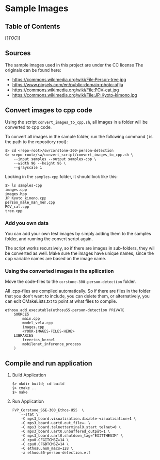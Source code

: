 # Sample Images

## Table of Contents

[[_TOC_]]

## Sources

The sample images used in this project are under the CC license
The originals can be found here:
* https://commons.wikimedia.org/wiki/File:Person-tree.jpg
* https://www.piqsels.com/en/public-domain-photo-ofjja
* https://commons.wikimedia.org/wiki/File:POV-cat.jpg
* https://commons.wikimedia.org/wiki/File:JP-Kyoto-kimono.jpg

## Convert images to cpp code

Using the script `convert_images_to_cpp.sh`, all images in a folder will be converted to cpp code.

To convert all images in the sample folder, run the following command ( <repo-root> is the path to the repository root):

```
$> cd <repo-root>/sw/corstone-300-person-detection
$> <repo-root>/sw/convert_script/convert_images_to_cpp.sh \
    --input samples --output samples-cpp \
    --width 96 --height 96 \
    --grayscale 1
```

Looking in the `samples-cpp` folder, it should look like this:

```
$> ls samples-cpp
images.cpp
images.hpp
JP_Kyoto_kimono.cpp
person_male_man_men.cpp
POV_cat.cpp
tree.cpp
```

### Add you own data

You can add your own test images by simply adding  them to the samples folder, and running the convert script again.

The script works recursively, so if there are images in sub-folders, they will be converted as well. Make sure the images have unique names, since the cpp variable names are based on the image name.

### Using the converted images in the apllication

Move the code-files to the `corstone-300-person-detection` folder. 

All .cpp-files are compiled automatically. So if there are files in the folder that you don't want to include, you can delete them, or alternatively, you can edit CMakeLists.txt to point at what files to compile.

```
ethosu_add_executable(ethosu55-person-detection PRIVATE
    SOURCES 
        main.cpp
        model_vela.cpp
        images.cpp
        <YOUR-IMAGES-FILES-HERE>
    LIBRARIES 
        freertos_kernel
        mobilenet_inference_process
    )
```


## Compile and run application

1. Build Application
    ```
    $> mkdir build; cd build
    $> cmake ..
    $> make
    ```

1. Run Application
    ```
    FVP_Corstone_SSE-300_Ethos-U55  \
        --stat \
        -C mps3_board.visualisation.disable-visualisation=1 \
        -C mps3_board.uart0.out_file=- \
        -C mps3_board.telnetterminal0.start_telnet=0 \
        -C mps3_board.uart0.unbuffered_output=1 \
        -C mps3_board.uart0.shutdown_tag="EXITTHESIM" \
        -C cpu0.CFGITCMSZ=14 \
        -C cpu0.CFGDTCMSZ=14 \
        -C ethosu.num_macs=128 \
        -a ethosu55-person-detection.elf
    ```